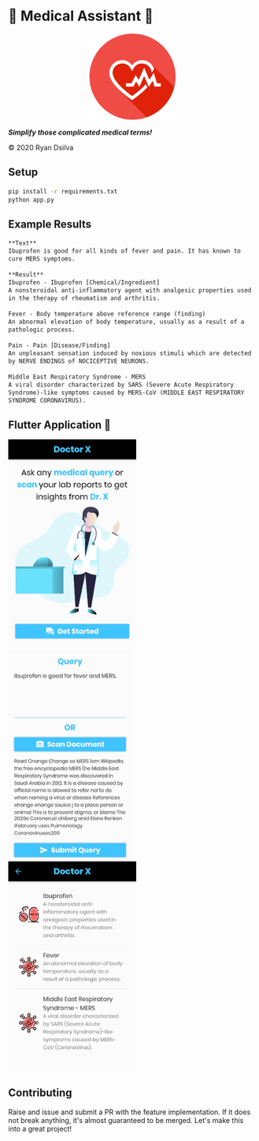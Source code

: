 # 🏥 Medical Assistant 🏥

<p align="middle">

<img src="./images/icon.png" width="175"/>

**_Simplify those complicated medical terms!_**

&copy; 2020 Ryan Dsilva

</p>

## Setup

```bash
pip install -r requirements.txt
python app.py
```

## Example Results

```
**Text**
Ibuprofen is good for all kinds of fever and pain. It has known to cure MERS symptoms.

**Result**
Ibuprofen - Ibuprofen [Chemical/Ingredient]
A nonsteroidal anti-inflammatory agent with analgesic properties used in the therapy of rheumatism and arthritis.

Fever - Body temperature above reference range (finding)
An abnormal elevation of body temperature, usually as a result of a pathologic process.

Pain - Pain [Disease/Finding]
An unpleasant sensation induced by noxious stimuli which are detected by NERVE ENDINGS of NOCICEPTIVE NEURONS.

Middle East Respiratory Syndrome - MERS
A viral disorder characterized by SARS (Severe Acute Respiratory Syndrome)-like symptoms caused by MERS-CoV (MIDDLE EAST RESPIRATORY SYNDROME CORONAVIRUS).
```

## Flutter Application 📱
<p float="middle">
  <img src="./images/home.jpg" width="260"/>
  <img src="./images/query.jpg" width="250"/>
  <img src="./images/result.jpg" width="260"/>
</p>

## Contributing

Raise and issue and submit a PR with the feature implementation. If it does not break anything, it's almost guaranteed to be merged. Let's make this into a great project!
